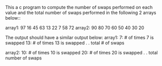 This a c program to compute the number of swaps performed on each value and the total number of swaps performed in the following 2 arrays below::

array1: 97  16  45  63  13  22  7  58  72
array2: 90  80  70  60  50  40  30  20  


The output should have a similar output below:
array1:
7: # of times 7 is swapped
13: # of times 13 is swapped
.
.
total # of swaps

array2:
10: # of times 10 is swapped
20: # of times 20 is swapped
.
.
total number of swaps



